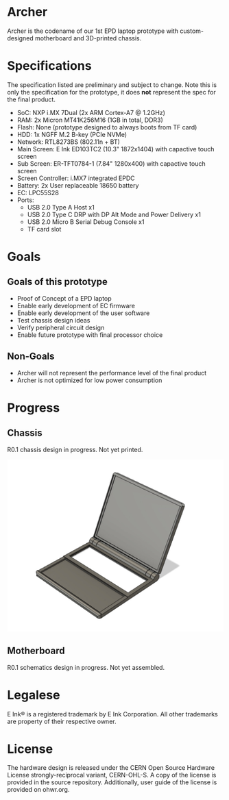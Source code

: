 Archer
======

Archer is the codename of our 1st EPD laptop prototype with custom-designed motherboard and 3D-printed chassis.

# Specifications

The specification listed are preliminary and subject to change. Note this is only the specification for the prototype, it does **not** represent the spec for the final product.

- SoC: NXP i.MX 7Dual (2x ARM Cortex-A7 @ 1.2GHz)
- RAM: 2x Micron MT41K256M16 (1GB in total, DDR3)
- Flash: None (prototype designed to always boots from TF card)
- HDD: 1x NGFF M.2 B-key (PCIe NVMe)
- Network: RTL8273BS (802.11n + BT)
- Main Screen: E Ink ED103TC2 (10.3" 1872x1404) with capactive touch screen
- Sub Screen: ER-TFT0784-1 (7.84" 1280x400) with capactive touch screen
- Screen Controller: i.MX7 integrated EPDC
- Battery: 2x User replaceable 18650 battery
- EC: LPC55S28
- Ports:
  - USB 2.0 Type A Host x1
  - USB 2.0 Type C DRP with DP Alt Mode and Power Delivery x1
  - USB 2.0 Micro B Serial Debug Console x1
  - TF card slot

# Goals

## Goals of this prototype

- Proof of Concept of a EPD laptop
- Enable early development of EC firmware
- Enable early development of the user software
- Test chassis design ideas
- Verify peripheral circuit design
- Enable future prototype with final processor choice

## Non-Goals

- Archer will not represent the performance level of the final product
- Archer is not optimized for low power consumption

# Progress

## Chassis

R0.1 chassis design in progress. Not yet printed.

![case-design](https://github.com/ei2030/Archer/raw/main/assets/r0p1_case_design.jpg)

## Motherboard

R0.1 schematics design in progress. Not yet assembled.

# Legalese

E Ink® is a registered trademark by E Ink Corporation. All other trademarks are property of their respective owner.

# License

The hardware design is released under the CERN Open Source Hardware License strongly-reciprocal variant, CERN-OHL-S. A copy of the license is provided in the source repository. Additionally, user guide of the license is provided on ohwr.org.
